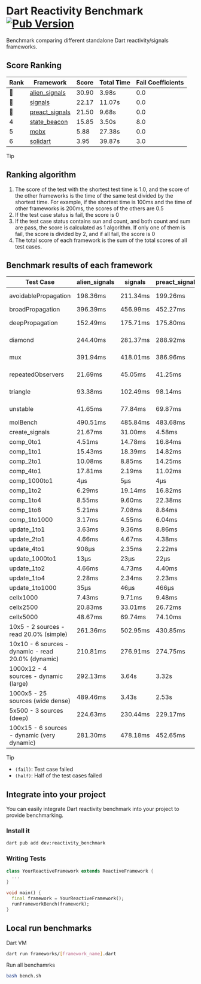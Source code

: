 # Dart Reactivity Benchmark [![Pub Version](https://img.shields.io/pub/v/reactivity_benchmark)](https://pub.dev/packages/reactivity_benchmark)

Benchmark comparing different standalone Dart reactivity/signals frameworks.

## Score Ranking

<!-- Rank Table -->
| Rank | Framework | Score | Total Time | Fail Coefficients |
|---|---|---|---|---|
| 🥇 | [alien_signals](https://pub.dev/packages/alien_signals) | 30.90 | 3.98s | 0.0 |
| 🥈 | [signals](https://pub.dev/packages/signals) | 22.17 | 11.07s | 0.0 |
| 🥉 | [preact_signals](https://pub.dev/packages/preact_signals) | 21.50 | 9.68s | 0.0 |
| 4 | [state_beacon](https://pub.dev/packages/state_beacon) | 15.85 | 3.50s | 8.0 |
| 5 | [mobx](https://pub.dev/packages/mobx) | 5.88 | 27.38s | 0.0 |
| 6 | [solidart](https://pub.dev/packages/solidart) | 3.95 | 39.87s | 3.0 |
<!-- Rank Table End -->

> [!TIP]
> ## Ranking algorithm
>
> 1. The score of the test with the shortest test time is 1.0, and the score of the other frameworks is the time of the same test divided by the shortest time. For example, if the shortest time is 100ms and the time of other frameworks is 200ms, the scores of the others are 0.5
> 2. If the test case status is fail, the score is 0
> 3. If the test case status contains sun and count, and both count and sum are pass, the score is calculated as 1 algorithm. If only one of them is fail, the score is divided by 2, and if all fail, the score is 0
> 4. The total score of each framework is the sum of the total scores of all test cases.

## Benchmark results of each framework

<!-- Benchmark Table -->
| Test Case | alien_signals | signals | preact_signals | solidart | state_beacon | mobx |
|---|---|---|---|---|---|---|
| avoidablePropagation | 198.36ms | 211.34ms | 199.26ms | 2.18s | 153.63ms (fail) | 2.33s |
| broadPropagation | 396.39ms | 456.99ms | 452.27ms | 5.53s | 6.74ms (fail) | 4.38s |
| deepPropagation | 152.49ms | 175.71ms | 175.80ms | 2.03s | 139.10ms (fail) | 1.54s |
| diamond | 244.40ms | 281.37ms | 288.92ms | 3.50s | 190.72ms (fail) | 2.43s |
| mux | 391.94ms | 418.01ms | 386.96ms | 2.06s | 191.85ms (fail) | 1.77s |
| repeatedObservers | 21.69ms | 45.05ms | 41.25ms | 212.23ms | 53.48ms (fail) | 235.03ms |
| triangle | 93.38ms | 102.49ms | 98.14ms | 1.13s | 79.61ms (fail) | 769.92ms |
| unstable | 41.65ms | 77.84ms | 69.87ms | 360.44ms | 335.35ms (fail) | 351.33ms |
| molBench | 490.51ms | 485.84ms | 483.68ms | 1.75s | 935μs | 586.88ms |
| create_signals | 21.67ms | 31.00ms | 4.58ms | 79.36ms | 63.43ms | 74.47ms |
| comp_0to1 | 4.51ms | 14.78ms | 16.84ms | 31.15ms | 55.02ms | 20.35ms |
| comp_1to1 | 15.43ms | 18.39ms | 14.82ms | 43.40ms | 52.84ms | 31.74ms |
| comp_2to1 | 10.08ms | 8.85ms | 14.25ms | 37.51ms | 34.11ms | 23.02ms |
| comp_4to1 | 17.81ms | 2.19ms | 11.02ms | 13.18ms | 17.21ms | 17.90ms |
| comp_1000to1 | 4μs | 5μs | 4μs | 2.08ms | 47μs | 32μs |
| comp_1to2 | 6.29ms | 19.14ms | 16.82ms | 28.13ms | 49.11ms | 33.45ms |
| comp_1to4 | 8.55ms | 9.60ms | 22.38ms | 26.89ms | 43.77ms | 18.22ms |
| comp_1to8 | 5.21ms | 7.08ms | 8.84ms | 23.86ms | 43.37ms | 21.10ms |
| comp_1to1000 | 3.17ms | 4.55ms | 6.04ms | 19.15ms | 39.87ms | 16.15ms |
| update_1to1 | 3.63ms | 9.36ms | 8.86ms | 43.15ms | 8.81ms | 27.74ms |
| update_2to1 | 4.66ms | 4.67ms | 4.38ms | 21.31ms | 2.95ms | 13.77ms |
| update_4to1 | 908μs | 2.35ms | 2.22ms | 10.73ms | 1.68ms | 7.62ms |
| update_1000to1 | 13μs | 23μs | 22μs | 115μs | 14μs | 85μs |
| update_1to2 | 4.66ms | 4.73ms | 4.40ms | 21.36ms | 3.72ms | 14.06ms |
| update_1to4 | 2.28ms | 2.34ms | 2.23ms | 10.96ms | 1.51ms | 6.92ms |
| update_1to1000 | 35μs | 46μs | 466μs | 241μs | 391μs | 164μs |
| cellx1000 | 7.43ms | 9.71ms | 9.48ms | 169.32ms | 5.32ms | 74.17ms |
| cellx2500 | 20.83ms | 33.01ms | 26.72ms | 493.69ms | 21.33ms | 254.10ms |
| cellx5000 | 48.67ms | 69.74ms | 74.10ms | 1.09s | 66.53ms | 554.26ms |
| 10x5 - 2 sources - read 20.0% (simple) | 261.36ms | 502.95ms | 430.85ms | 2.64s (half) | 265.29ms | 2.01s |
| 10x10 - 6 sources - dynamic - read 20.0% (dynamic) | 210.81ms | 276.91ms | 274.75ms | 2.43s (half) | 206.08ms | 1.54s |
| 1000x12 - 4 sources - dynamic (large) | 292.13ms | 3.64s | 3.32s | 4.12s (half) | 341.06ms | 1.85s |
| 1000x5 - 25 sources (wide dense) | 489.46ms | 3.43s | 2.53s | 4.98s (half) | 520.93ms | 3.52s |
| 5x500 - 3 sources (deep) | 224.63ms | 230.44ms | 229.17ms | 2.02s (half) | 234.81ms | 1.15s |
| 100x15 - 6 sources - dynamic (very dynamic) | 281.30ms | 478.18ms | 452.65ms | 2.76s (half) | 266.98ms | 1.71s |
<!-- Benchmark Table End -->

> [!TIP]
> - `(fail)`: Test case failed
> - `(half)`: Half of the test cases failed

## Integrate into your project

You can easily integrate Dart reactivity benchmark into your project to provide benchmarking.

### Install it

```bash
dart pub add dev:reactivity_benchmark
```

### Writing Tests

```dart
class YourReactiveFramework extends ReactiveFramework {
  ...
}

void main() {
  final framework = YourReactiveFramework();
  runFrameworkBench(framework);
}
```

## Local run benchmarks

Dart VM
```bash
dart run frameworks/[framework_name].dart
```

Run all benchamrks
```bash
bash bench.sh
```
